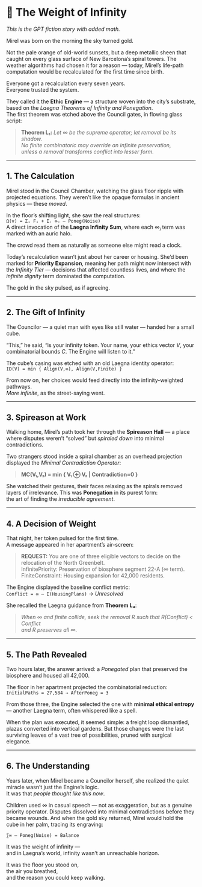 # 🌌 The Weight of Infinity

*This is the GPT fiction story with added math.*

Mirel was born on the morning the sky turned gold.

Not the pale orange of old-world sunsets, but a deep metallic sheen that caught on every glass surface of New Barcelona’s spiral towers. The weather algorithms had chosen it for a reason — today, Mirel’s life-path computation would be recalculated for the first time since birth.

Everyone got a recalculation every seven years.  
Everyone trusted the system.  

They called it the **Ethic Engine** — a structure woven into the city’s substrate, based on the *Laegna Theorems of Infinity and Ponegation*.  
The first theorem was etched above the Council gates, in flowing glass script:

> **Theorem L₁:**
> *Let ∞ be the supreme operator; let removal be its shadow.  
> No finite combinatoric may override an infinite preservation,  
> unless a removal transforms conflict into lesser form.*

---

## 1. The Calculation

Mirel stood in the Council Chamber, watching the glass floor ripple with projected equations. They weren’t like the opaque formulas in ancient physics — these *moved*.

In the floor’s shifting light, she saw the real structures:  
`Ω(v) = Σᵢ Fᵢ + Σⱼ ∞ⱼ – Poneg(Noise)`  
A direct invocation of the **Laegna Infinity Sum**, where each ∞ⱼ term was marked with an auric halo.

The crowd read them as naturally as someone else might read a clock.

Today’s recalculation wasn’t just about her career or housing. She’d been marked for **Priority Expansion**, meaning her path might now intersect with the *Infinity Tier* — decisions that affected countless lives, and where the *infinite dignity* term dominated the computation.

The gold in the sky pulsed, as if agreeing.

---

## 2. The Gift of Infinity

The Councilor — a quiet man with eyes like still water — handed her a small cube.

“This,” he said, “is your infinity token. Your name, your ethics vector *V*, your combinatorial bounds *C*. The Engine will listen to it.”

The cube’s casing was etched with an old Laegna identity operator:  
`ID(V) = min { Align(V,∞), Align(V,Finite) }`

From now on, her choices would feed directly into the infinity-weighted pathways.  
*More infinite*, as the street-saying went.

---

## 3. Spireason at Work

Walking home, Mirel’s path took her through the **Spireason Hall** — a place where disputes weren’t “solved” but *spiraled down* into minimal contradictions.

Two strangers stood inside a spiral chamber as an overhead projection displayed the *Minimal Contradiction Operator*:

> **MC(V₁,V₂) = min { V₁ ⊕ V₂ | Contradiction=0 }**

She watched their gestures, their faces relaxing as the spirals removed layers of irrelevance. This was **Ponegation** in its purest form:  
the art of finding the *irreducible agreement*.

---

## 4. A Decision of Weight

That night, her token pulsed for the first time.  
A message appeared in her apartment’s air-screen:

> **REQUEST:** You are one of three eligible vectors to decide on the relocation of the North Greenbelt.  
> InfinitePriority: Preservation of biosphere segment 22-A (∞ term).  
> FiniteConstraint: Housing expansion for 42,000 residents.

The Engine displayed the baseline conflict metric:  
`Conflict = ∞ – Σ(HousingPlans)` → *Unresolved*

She recalled the Laegna guidance from **Theorem L₄**:

> *When ∞ and finite collide, seek the removal R such that R(Conflict) < Conflict  
> and R preserves all ∞.*

---

## 5. The Path Revealed

Two hours later, the answer arrived: a *Ponegated* plan that preserved the biosphere and housed all 42,000.

The floor in her apartment projected the combinatorial reduction:
`InitialPaths = 27,584 → AfterPoneg = 3`

From those three, the Engine selected the one with **minimal ethical entropy** — another Laegna term, often whispered like a spell.

When the plan was executed, it seemed simple: a freight loop dismantled, plazas converted into vertical gardens. But those changes were the last surviving leaves of a vast tree of possibilities, pruned with surgical elegance.

---

## 6. The Understanding

Years later, when Mirel became a Councilor herself, she realized the quiet miracle wasn’t just the Engine’s logic.  
It was that *people thought like this now*.

Children used ∞ in casual speech — not as exaggeration, but as a genuine priority operator. Disputes dissolved into minimal contradictions before they became wounds. And when the gold sky returned, Mirel would hold the cube in her palm, tracing its engraving:

`∑∞ – Poneg(Noise) = Balance`

It was the weight of infinity —  
and in Laegna’s world, infinity wasn’t an unreachable horizon.

It was the floor you stood on,  
the air you breathed,  
and the reason you could keep walking.
